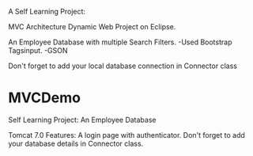 
A Self Learning Project:

MVC Architecture Dynamic Web Project on Eclipse.

An Employee Database with multiple Search Filters.
-Used Bootstrap Tagsinput.
-GSON 


Don't forget to add your local database connection in Connector class


# MVCDemo
Self Learning Project: An Employee Database

Tomcat 7.0
Features:
A login page with authenticator. Don't forget to add your database details in Connector class.


